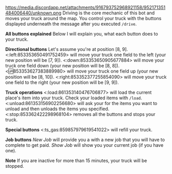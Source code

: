 https://media.discordapp.net/attachments/916793752968921158/952171351484006440/unknown.png
Driving is the core mechanic of this bot and moves your truck around the map.
You control your truck with the buttons displayed underneath the message after you executed `/drive`.

**__All buttons explained__**
Below I will explain you, what each button does to your truck.

**Directional buttons**
Let's assume you're at position [8, 9].
<:left:853353650491752459> will move your truck one field to the left (your new position will be [7, 9]).
<:down:853353650905677884> will move your truck one field down (your new position will be [8, 8]).
<:up:853353627383889980> will move your truck one field up (your new position will be [8, 10]).
<:right:853352377255854090> will move your truck one field to the right (your new position will be [9, 9]).

**Truck operations**
<:load:861353140476706877> will load the current place's item into your truck. Check your loaded items with `/load`.
<:unload:861353156902256680> will ask your for the items you want to unload and then unloads the items you specified.
<:stop:853362422298968104> removes all the buttons and stops your truck.

**Special buttons**
<:ts_gas:859857979619541022> will refill your truck.

**Job buttons**
_New Job_ will provide you a with a new job that you will have to complete to get paid.
_Show Job_ will show you your current job (if you have one).

**Note**
If you are inactive for more than 15 minutes, your truck will be stopped.
